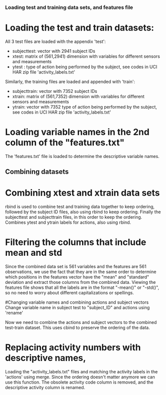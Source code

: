 ### Loading test and training data sets, and features file
# Loading the test and train datasets:
All 3 test files are loaded with the appendix 'test':
* subjecttest: vector with 2941 subject IDs
* xtest: matrix of (561,2941) dimension with variables for different sensors and measurements
* ytest : type of action being performed by the subject, see codes in UCI HAR zip file 'activity_labels.txt'

Similarly, the training files are loaded and appended with 'train':
* subjecttrain: vector with 7352 subject IDs
* xtrain: matrix of (561,7352) dimension with variables for different sensors and measurements
* ytrain: vector with 7352 type of action being performed by the subject, see codes in UCI HAR zip file 'activity_labels.txt'

# Loading variable names in the 2nd column of the "features.txt"
The 'features.txt' file is loaded to determine the descriptive variable names.

## Combining datasets
# Combining xtest and xtrain data sets
rbind is used to combine test and training data together to keep ordering, followed by the subject ID files, also using rbind to keep ordering.
Finally the subjecttest and subjecttrain files, in this order to keep the ordering.
Combines ytest and ytrain labels for actions, also using rbind.

# Filtering the columns that include mean and std
Since the combined data set is 561 variables and the features are 561 observations, we use the fact
that they are in the same order to determine which positions in the features vector have the 
"mean" and "standard" deviation and extract those columns from the combined data. 
Viewing the features file shows that all the labels are in the format "-mean()" or "-std()", so 
no need to worry about different capitalizations or spellings.

#Changing variable names and combining actions and subject vectors
Change variable name in subject test to "subject_ID" and actions using 'rename'

Now we need to combine the actions and subject vectors to the combined test-train dataset.
This uses cbind to preserve the ordering of the data.

# Replacing activity numbers with descriptive names, 
Loading the "activity_labels.txt" files and matching the activity labels in the 'actions' using merge. Since the ordering doesn't matter anymore we can use this function.
The obsolete activity code column is removed, and the descriptive activity column is renamed.
